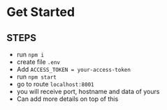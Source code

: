 # Get Started
## STEPS
- run `npm i`
- create file `.env`
- Add `ACCESS_TOKEN = your-access-token`
- run `npm start`
- go to route `localhost:8001`
- you will receive port, hostname and data of yours
- Can add more details on top of this
